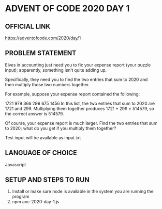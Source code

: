 # ADVENT OF CODE 2020 DAY 1

## OFFICIAL LINK
https://adventofcode.com/2020/day/1

## PROBLEM STATEMENT

Elves in accounting just need you to fix your expense report (your puzzle input); apparently, something isn't quite adding up.

Specifically, they need you to find the two entries that sum to 2020 and then multiply those two numbers together.

For example, suppose your expense report contained the following:

1721
979
366
299
675
1456
In this list, the two entries that sum to 2020 are 1721 and 299. Multiplying them together produces 1721 * 299 = 514579, so the correct answer is 514579.

Of course, your expense report is much larger. Find the two entries that sum to 2020; what do you get if you multiply them together?

Test input will be available as input.txt

## LANGUAGE OF CHOICE
Javascript

## SETUP AND STEPS TO RUN

1. Install or make sure node is available in the system you are running the program
2. npm aoc-2020-day-1.js
